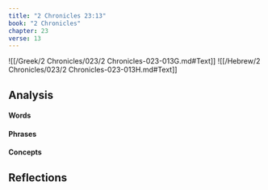 ```yaml
---
title: "2 Chronicles 23:13"
book: "2 Chronicles"
chapter: 23
verse: 13
---
```

![[/Greek/2 Chronicles/023/2 Chronicles-023-013G.md#Text]]
![[/Hebrew/2 Chronicles/023/2 Chronicles-023-013H.md#Text]]

## Analysis

#### Words

#### Phrases

#### Concepts

## Reflections
